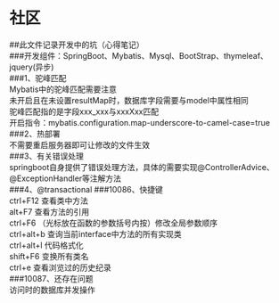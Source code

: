# 社区

##此文件记录开发中的坑（心得笔记） <br>
###开发组件：SpringBoot、Mybatis、Mysql、BootStrap、thymeleaf、jquery(异步) <br>
###1、驼峰匹配 <br>
Mybatis中的驼峰匹配需要注意 <br>
未开启且在未设置resultMap时，数据库字段需要与model中属性相同 <br>
驼峰匹配指的是字段xxx_xxx与xxxXxx匹配 <br>
开启指令：mybatis.configuration.map-underscore-to-camel-case=true
###2、热部署 <br>
不需要重启服务器即可让修改的文件生效 <br>
###3、有关错误处理 <br>
springboot自身提供了错误处理方法，具体的需要实现@ControllerAdvice、@ExceptionHandler等注解方法<br>
###4、@transactional
###10086、快捷键 <br>
ctrl+F12 查看类中方法 <br>
alt+F7 查看方法的引用 <br>
ctrl+F6 （光标放在函数的参数括号内按）修改全局参数顺序 <br>
ctrl+alt+b 查询当前interface中方法的所有实现类 <br>
ctrl+alt+l 代码格式化 <br>
shift+F6 变换所有类名 <br>
ctrl+e 查看浏览过的历史纪录 <br>
###10087、还存在问题 <br>
访问时的数据库并发操作<br>